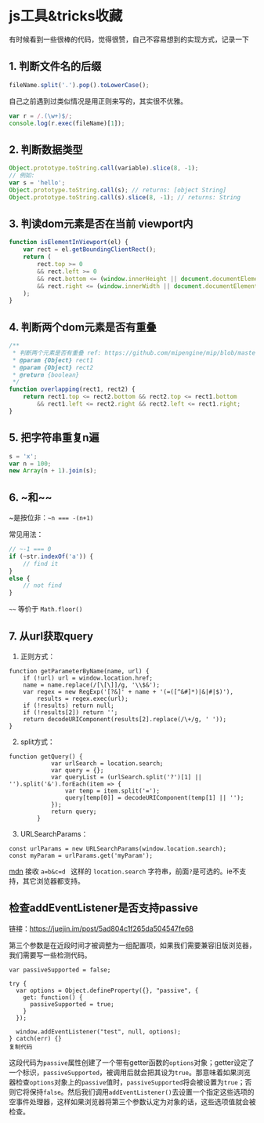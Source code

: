 # js工具&tricks收藏

有时候看到一些很棒的代码，觉得很赞，自己不容易想到的实现方式，记录一下

## 1. 判断文件名的后缀

```js
fileName.split('.').pop().toLowerCase();
```

自己之前遇到过类似情况是用正则来写的，其实很不优雅。

```js
var r = /.(\w+)$/;
console.log(r.exec(fileName)[1]);
```

## 2. 判断数据类型

```js
Object.prototype.toString.call(variable).slice(8, -1);
// 例如:
var s = 'hello';
Object.prototype.toString.call(s); // returns: [object String]
Object.prototype.toString.call(s).slice(8, -1); // returns: String
```

## 3. 判读dom元素是否在当前 viewport内

```js
function isElementInViewport(el) {
    var rect = el.getBoundingClientRect();
    return (
        rect.top >= 0
        && rect.left >= 0
        && rect.bottom <= (window.innerHeight || document.documentElement.clientHeight)
        && rect.right <= (window.innerWidth || document.documentElement.clientWidth)
    );
}
```

## 4. 判断两个dom元素是否有重叠

```js
/**
 * 判断两个元素是否有重叠 ref: https://github.com/mipengine/mip/blob/master/src/dom/rect.js#L171-L174
 * @param {Object} rect1
 * @param {Object} rect2
 * @return {boolean}
 */
function overlapping(rect1, rect2) {
    return rect1.top <= rect2.bottom && rect2.top <= rect1.bottom
        && rect1.left <= rect2.right && rect2.left <= rect1.right;
}
```

## 5. 把字符串重复n遍

```js
s = 'x';
var n = 100;
new Array(n + 1).join(s);
```

## 6. ~和~~

~是按位非：`~n === -(n+1)`

常见用法：

```js
// ~-1 === 0
if (~str.indexOf('a')) {
    // find it
}
else {
    // not find
}
```

`~~` 等价于 `Math.floor()`



## 7. 从url获取query

   1. 正则方式：

   ```
   function getParameterByName(name, url) {
       if (!url) url = window.location.href;
       name = name.replace(/[\[\]]/g, '\\$&');
       var regex = new RegExp('[?&]' + name + '(=([^&#]*)|&|#|$)'),
           results = regex.exec(url);
       if (!results) return null;
       if (!results[2]) return '';
       return decodeURIComponent(results[2].replace(/\+/g, ' '));
   }
   ```

   2. split方式：

   ```
   function getQuery() {
               var urlSearch = location.search;
               var query = {};
               var queryList = (urlSearch.split('?')[1] || '').split('&').forEach(item => {
                   var temp = item.split('=');
                   query[temp[0]] = decodeURIComponent(temp[1] || '');
               });
               return query;
           }
   ```

   3. URLSearchParams：

   ```
   const urlParams = new URLSearchParams(window.location.search);
   const myParam = urlParams.get('myParam');
   ```

   [mdn](https://developer.mozilla.org/en-US/docs/Web/API/URLSearchParams?a=1&b=2#Browser_compatibility) 接收 `a=b&c=d ` 这样的 `location.search` 字符串，前面`?`是可选的。ie不支持，其它浏览器都支持。

## 检查addEventListener是否支持passive
链接：https://juejin.im/post/5ad804c1f265da504547fe68

第三个参数是在近段时间才被调整为一组配置项，如果我们需要兼容旧版浏览器，我们需要写一些检测代码。

```
var passiveSupported = false;

try {
  var options = Object.defineProperty({}, "passive", {
    get: function() {
      passiveSupported = true;
    }
  });

  window.addEventListener("test", null, options);
} catch(err) {}
复制代码
```

这段代码为`passive`属性创建了一个带有getter函数的`options`对象；getter设定了一个标识，`passiveSupported`，被调用后就会把其设为`true`。那意味着如果浏览器检查`options`对象上的`passive`值时，`passiveSupported`将会被设置为`true`；否则它将保持`false`。然后我们调用`addEventListener()`去设置一个指定这些选项的空事件处理器，这样如果浏览器将第三个参数认定为对象的话，这些选项值就会被检查。


